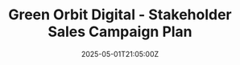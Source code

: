---
title: Green Orbit Digital - Stakeholder Sales Campaign Plan
linkTitle: Green Orbit Digital - Stakeholder Sales Campaign Plan
date: '2025-05-01T21:05:00Z'
weight: 1
description: A targeted sales campaign aims to engage stakeholders in the space and
  technology sectors, focusing on personalized outreach, solution showcases, and partnership
  development, with specific communication strategies and success metrics outlined
  for each stakeholder group.
draft: false
ref: green-orbit-digital---stakeholder-sales-campaign-plan
---